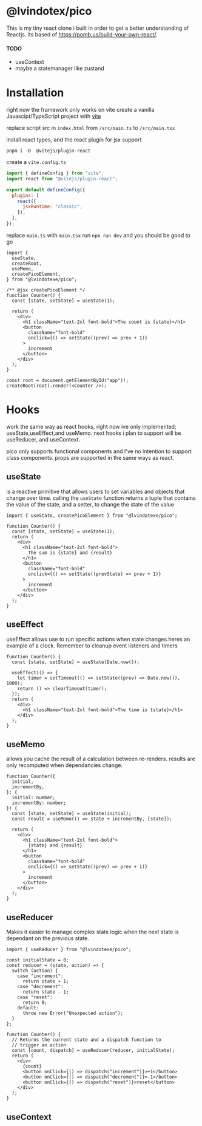 # @lvindotex/pico

This is my tiny react clone i built in order to get a better understanding of Reactjs. its based of https://pomb.us/build-your-own-react/.

#### TODO

- useContext
- maybe a statemanager like zustand

# Installation

right now the framework only works on vite create a vanilla Javascipt/TypeScript project with [vite](https://vitejs.dev/)

replace script src in `index.html` from `/src/main.ts` to `/src/main.tsx`

install react types, and the react plugin for jsx support

```
pnpm i -D  @vitejs/plugin-react
```

create a `vite.config.ts`

```js
import { defineConfig } from "vite";
import react from "@vitejs/plugin-react";

export default defineConfig({
  plugins: [
    react({
      jsxRuntime: "classic",
    }),
  ],
});
```

replace `main.ts` with `main.tsx` run `npm run dev` and you should be good to go

```tsx
import {
  useState,
  createRoot,
  useMemo,
  createPicoElement,
} from "@lvindotexe/pico";

/** @jsx createPicoElement */
function Counter() {
  const [state, setState] = useState(1);

  return (
    <div>
      <h1 className="text-2xl font-bold">The count is {state}</h1>
      <button
        className="font-bold"
        onclick={() => setState((prev) => prev + 1)}
      >
        increment
      </button>
    </div>
  );
}

const root = document.getElementById("app")!;
createRoot(root).render(<Counter />);
```

# Hooks

work the same way as react hooks, right now ive only implemented; useState,useEffect,and useMemo. next hooks i plan to support will be useReducer, and useContext.

pico only supports functional components and I've no intention to support class components. props are supported in the same ways as react.

## useState

is a reactive primitive that allows users to set variables and objects that change over time. calling the `useState` function returns a tuple that contains the value of the state, and a setter, to change the state of the value

```tsx
import { useState, createPicoElement } from "@lvindotexe/pico";

function Counter() {
  const [state, setState] = useState(1);
  return (
    <div>
      <h1 className="text-2xl font-bold">
        The sum is {state} and {result}
      </h1>
      <button
        className="font-bold"
        onclick={() => setState((prevState) => prev + 1)}
      >
        increment
      </button>
    </div>
  );
}
```

## useEffect

useEffect allows use to run specific actions when state changes.heres an example of a clock. Remember to cleanup event listeners and timers

```tsx
function Counter() {
  const [state, setState] = useState(Date.now());

  useEffect(() => {
    let timer = setTimeout(() => setState((prev) => Date.now()), 1000);
    return () => clearTimeout(timer);
  });
  return (
    <div>
      <h1 className="text-2xl font-bold">The time is {state}</h1>
    </div>
  );
}
```

## useMemo

allows you cache the result of a calculation between re-renders. results are only recomputed when dependancies change.

```tsx
function Counter({
  initial,
  incrementBy,
}: {
  initial: number;
  incrementBy: number;
}) {
  const [state, setState] = useState(initial);
  const result = useMemo(() => state + incrementBy, [state]);

  return (
    <div>
      <h1 className="text-2xl font-bold">
        {state} and {result}
      </h1>
      <button
        className="font-bold"
        onclick={() => setState((prev) => prev + 1)}
      >
        increment
      </button>
    </div>
  );
}
```

## useReducer

Makes it easier to manage complex state logic when the next state is dependant on the previous state.

```tsx
import { useReducer } from "@lvindotexe/pico";

const initialState = 0;
const reducer = (state, action) => {
  switch (action) {
    case "increment":
      return state + 1;
    case "decrement":
      return state - 1;
    case "reset":
      return 0;
    default:
      throw new Error("Unexpected action");
  }
};

function Counter() {
  // Returns the current state and a dispatch function to
  // trigger an action
  const [count, dispatch] = useReducer(reducer, initialState);
  return (
    <div>
      {count}
      <button onClick={() => dispatch("increment")}>+1</button>
      <button onClick={() => dispatch("decrement")}>-1</button>
      <button onClick={() => dispatch("reset")}>reset</button>
    </div>
  );
}
```

## useContext
